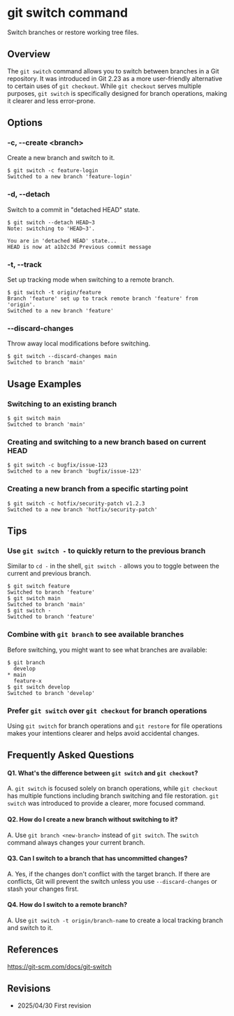 # git switch command

Switch branches or restore working tree files.

## Overview

The `git switch` command allows you to switch between branches in a Git repository. It was introduced in Git 2.23 as a more user-friendly alternative to certain uses of `git checkout`. While `git checkout` serves multiple purposes, `git switch` is specifically designed for branch operations, making it clearer and less error-prone.

## Options

### **-c, --create \<branch>**

Create a new branch and switch to it.

```console
$ git switch -c feature-login
Switched to a new branch 'feature-login'
```

### **-d, --detach**

Switch to a commit in "detached HEAD" state.

```console
$ git switch --detach HEAD~3
Note: switching to 'HEAD~3'.

You are in 'detached HEAD' state...
HEAD is now at a1b2c3d Previous commit message
```

### **-t, --track**

Set up tracking mode when switching to a remote branch.

```console
$ git switch -t origin/feature
Branch 'feature' set up to track remote branch 'feature' from 'origin'.
Switched to a new branch 'feature'
```

### **--discard-changes**

Throw away local modifications before switching.

```console
$ git switch --discard-changes main
Switched to branch 'main'
```

## Usage Examples

### Switching to an existing branch

```console
$ git switch main
Switched to branch 'main'
```

### Creating and switching to a new branch based on current HEAD

```console
$ git switch -c bugfix/issue-123
Switched to a new branch 'bugfix/issue-123'
```

### Creating a new branch from a specific starting point

```console
$ git switch -c hotfix/security-patch v1.2.3
Switched to a new branch 'hotfix/security-patch'
```

## Tips

### Use `git switch -` to quickly return to the previous branch

Similar to `cd -` in the shell, `git switch -` allows you to toggle between the current and previous branch.

```console
$ git switch feature
Switched to branch 'feature'
$ git switch main
Switched to branch 'main'
$ git switch -
Switched to branch 'feature'
```

### Combine with `git branch` to see available branches

Before switching, you might want to see what branches are available:

```console
$ git branch
  develop
* main
  feature-x
$ git switch develop
Switched to branch 'develop'
```

### Prefer `git switch` over `git checkout` for branch operations

Using `git switch` for branch operations and `git restore` for file operations makes your intentions clearer and helps avoid accidental changes.

## Frequently Asked Questions

#### Q1. What's the difference between `git switch` and `git checkout`?
A. `git switch` is focused solely on branch operations, while `git checkout` has multiple functions including branch switching and file restoration. `git switch` was introduced to provide a clearer, more focused command.

#### Q2. How do I create a new branch without switching to it?
A. Use `git branch <new-branch>` instead of `git switch`. The `switch` command always changes your current branch.

#### Q3. Can I switch to a branch that has uncommitted changes?
A. Yes, if the changes don't conflict with the target branch. If there are conflicts, Git will prevent the switch unless you use `--discard-changes` or stash your changes first.

#### Q4. How do I switch to a remote branch?
A. Use `git switch -t origin/branch-name` to create a local tracking branch and switch to it.

## References

https://git-scm.com/docs/git-switch

## Revisions

- 2025/04/30 First revision